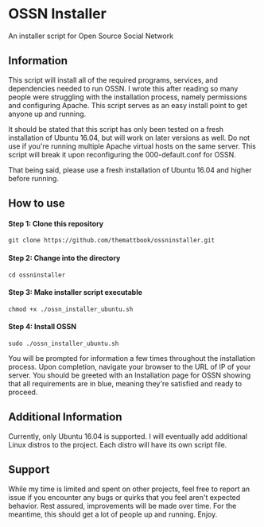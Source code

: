 # OSSN Installer
An installer script for Open Source Social Network

## Information
This script will install all of the required programs, services, and dependencies needed to run OSSN. I wrote this after reading so many people were struggling with the installation process, namely permissions and configuring Apache. This script serves as an easy install point to get anyone up and running.

It should be stated that this script has only been tested on a fresh installation of Ubuntu 16.04, but will work on later versions as well. Do not use if you're running multiple Apache virtual hosts on the same server. This script will break it upon reconfiguring the 000-default.conf for OSSN.

That being said, please use a fresh installation of Ubuntu 16.04 and higher before running.

## How to use

#### Step 1: Clone this repository
`git clone https://github.com/themattbook/ossninstaller.git`

#### Step 2: Change into the directory
`cd ossninstaller`

#### Step 3: Make installer script executable
`chmod +x ./ossn_installer_ubuntu.sh`

#### Step 4: Install OSSN
`sudo ./ossn_installer_ubuntu.sh`

You will be prompted for information a few times throughout the installation process. Upon completion, navigate your browser to the URL of IP of your server. You should be greeted with an Installation page for OSSN showing that all requirements are in blue, meaning they're satisfied and ready to proceed.

## Additional Information
Currently, only Ubuntu 16.04 is supported. I will eventually add additional Linux distros to the project. Each distro will have its own script file.

## Support
While my time is limited and spent on other projects, feel free to report an issue if you encounter any bugs or quirks that you feel aren't expected behavior. Rest assured, improvements will be made over time. For the meantime, this should get a lot of people up and running. Enjoy.
